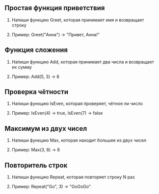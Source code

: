 ## Простая функция приветствия

1. Напиши функцию Greet, которая принимает имя и возвращает строку

2. Пример: Greet("Анна") → "Привет, Анна!"

## Функция сложения

1. Напиши функцию Add, которая принимает два числа и возвращает их сумму

2. Пример: Add(5, 3) → 8

## Проверка чётности

1. Напиши функцию IsEven, которая проверяет, чётное ли число

2. Пример: IsEven(4) → true, IsEven(7) → false

## Максимум из двух чисел

1. Напиши функцию Max, которая находит большее из двух чисел

2. Пример: Max(3, 8) → 8

## Повторитель строк

1. Напиши функцию Repeat, которая повторяет строку N раз

2. Пример: Repeat("Go", 3) → "GoGoGo"